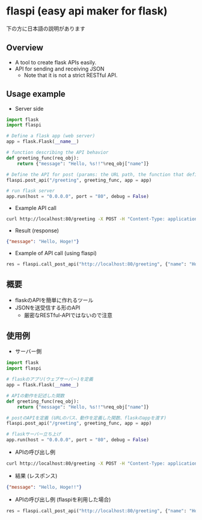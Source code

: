 # flaspi (easy api maker for flask)

下の方に日本語の説明があります

## Overview
- A tool to create flask APIs easily.
- API for sending and receiving JSON
	- Note that it is not a strict RESTful API.

## Usage example

- Server side
```python
import flask
import flaspi

# Define a flask app (web server)
app = flask.Flask(__name__)

# function describing the API behavior
def greeting_func(req_obj):
	return {"message": "Hello, %s!!"%req_obj["name"]}

# Define the API for post (params: the URL path, the function that defines the API action, and the flask app)
flaspi.post_api("/greeting", greeting_func, app = app)

# run flask server
app.run(host = "0.0.0.0", port = "80", debug = False)
```

- Example API call
```bash
curl http://localhost:80/greeting -X POST -H "Content-Type: application/json" --data '{"name": "Hoge"}'
```

- Result (response)
```JSON
{"message": "Hello, Hoge!"}
```

- Example of API call (using flaspi)
```python
res = flaspi.call_post_api("http://localhost:80/greeting", {"name": "Hoge"})	# -> (200, '{\n  "message": "Hello, Hoge!!"\n}')
```


## 概要
- flaskのAPIを簡単に作れるツール
- JSONを送受信する形のAPI
	- 厳密なRESTful-APIではないので注意

## 使用例

- サーバー側
```python
import flask
import flaspi

# flaskのアプリ(ウェブサーバー)を定義
app = flask.Flask(__name__)

# APIの動作を記述した関数
def greeting_func(req_obj):
	return {"message": "Hello, %s!!"%req_obj["name"]}

# postのAPIを定義 (URLのパス、動作を定義した関数、flaskのappを渡す)
flaspi.post_api("/greeting", greeting_func, app = app)

# flaskサーバー立ち上げ
app.run(host = "0.0.0.0", port = "80", debug = False)
```

- APIの呼び出し例
```bash
curl http://localhost:80/greeting -X POST -H "Content-Type: application/json" --data '{"name": "Hoge"}'
```

- 結果 (レスポンス)
```JSON
{"message": "Hello, Hoge!!"}
```

- APIの呼び出し例 (flaspiを利用した場合)
```python
res = flaspi.call_post_api("http://localhost:80/greeting", {"name": "Hoge"})	# -> (200, '{\n  "message": "Hello, Hoge!!"\n}')
```
